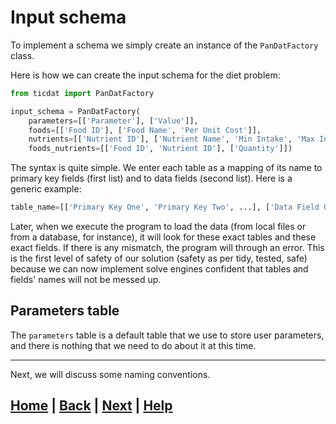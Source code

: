 # Input schema

To implement a schema we simply create an instance of the `PanDatFactory` class.

Here is how we can create the input schema for the diet problem:

```python
from ticdat import PanDatFactory

input_schema = PanDatFactory(
    parameters=[['Parameter'], ['Value']],  
    foods=[['Food ID'], ['Food Name', 'Per Unit Cost']],
    nutrients=[['Nutrient ID'], ['Nutrient Name', 'Min Intake', 'Max Intake']],
    foods_nutrients=[['Food ID', 'Nutrient ID'], ['Quantity']])
```

The syntax is quite simple. We enter each table as a mapping of its name to primary key fields (first list) and to data fields (second list). Here is a generic example:

```python
table_name=[['Primary Key One', 'Primary Key Two', ...], ['Data Field One', 'Data Field Two', ...]]
```

Later, when we execute the program to load the data (from local files or from a database, for instance), it will look for these exact tables and these exact fields. If there is any mismatch, the program will through an error. This is the first level of safety of our solution (safety as per tidy, tested, safe) because we can now implement solve engines confident that tables and fields' names will not be messed up.

## Parameters table

The `parameters` table is a default table that we use to store user parameters, and there is nothing that we need to do about it at this time.

------------------------------------------------------------------------------

Next, we will discuss some naming conventions.

## [Home][home] | [Back][back] | [Next][next] | [Help][help]

[home]: ../../README.md
[back]: ../README.md
[next]: ../2_naming_conventions/README.md
[help]: ../../../0_help/README.md
